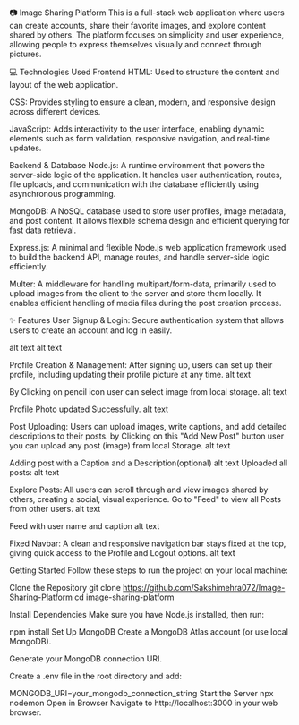 📷 Image Sharing Platform
This is a full-stack web application where users can create accounts, share their favorite images, and explore content shared by others. The platform focuses on simplicity and user experience, allowing people to express themselves visually and connect through pictures.

💻 Technologies Used
Frontend
HTML: Used to structure the content and layout of the web application.

CSS: Provides styling to ensure a clean, modern, and responsive design across different devices.

JavaScript: Adds interactivity to the user interface, enabling dynamic elements such as form validation, responsive navigation, and real-time updates.

Backend & Database
Node.js: A runtime environment that powers the server-side logic of the application. It handles user authentication, routes, file uploads, and communication with the database efficiently using asynchronous programming.

MongoDB: A NoSQL database used to store user profiles, image metadata, and post content. It allows flexible schema design and efficient querying for fast data retrieval.

Express.js: A minimal and flexible Node.js web application framework used to build the backend API, manage routes, and handle server-side logic efficiently.

Multer: A middleware for handling multipart/form-data, primarily used to upload images from the client to the server and store them locally. It enables efficient handling of media files during the post creation process.

✨ Features
User Signup & Login:
Secure authentication system that allows users to create an account and log in easily.

alt text alt text

Profile Creation & Management:
After signing up, users can set up their profile, including updating their profile picture at any time. alt text

By Clicking on pencil icon user can select image from local storage. alt text

Profile Photo updated Successfully. alt text

Post Uploading:
Users can upload images, write captions, and add detailed descriptions to their posts. by Clicking on this "Add New Post" button user you can upload any post (image) from local Storage. alt text

Adding post with a Caption and a Description(optional) alt text Uploaded all posts: alt text

Explore Posts:
All users can scroll through and view images shared by others, creating a social, visual experience. Go to "Feed" to view all Posts from other users. alt text

Feed with user name and caption alt text

Fixed Navbar:
A clean and responsive navigation bar stays fixed at the top, giving quick access to the Profile and Logout options. alt text

Getting Started
Follow these steps to run the project on your local machine:

Clone the Repository
git clone https://github.com/Sakshimehra072/Image-Sharing-Platform
cd image-sharing-platform

Install Dependencies
Make sure you have Node.js installed, then run:

npm install
Set Up MongoDB
Create a MongoDB Atlas account (or use local MongoDB).

Generate your MongoDB connection URI.

Create a .env file in the root directory and add:

MONGODB_URI=your_mongodb_connection_string
Start the Server
npx nodemon
Open in Browser Navigate to http://localhost:3000 in your web browser.
